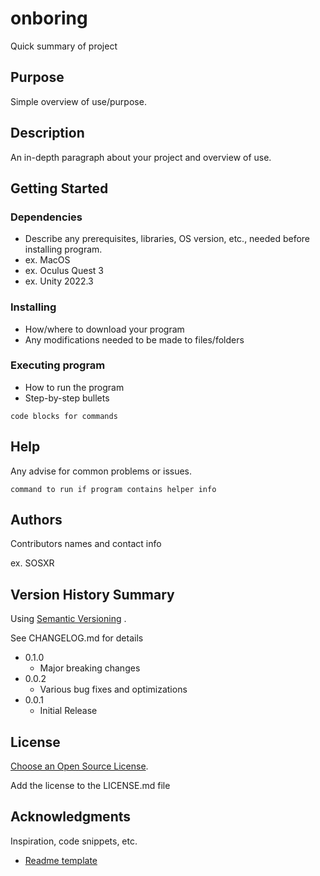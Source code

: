 # onboring
Quick summary of project

## Purpose

Simple overview of use/purpose.

## Description

An in-depth paragraph about your project and overview of use.

## Getting Started

### Dependencies

* Describe any prerequisites, libraries, OS version, etc., needed before installing program.
* ex. MacOS
* ex. Oculus Quest 3
* ex. Unity 2022.3

### Installing

* How/where to download your program
* Any modifications needed to be made to files/folders

### Executing program

* How to run the program
* Step-by-step bullets

``` Csharp
code blocks for commands
```

## Help

Any advise for common problems or issues.

``` Csharp
command to run if program contains helper info
```

## Authors

Contributors names and contact info

ex. SOSXR

## Version History Summary

Using [Semantic Versioning](https://semver.org/) .

See CHANGELOG.md for details

* 0.1.0
    * Major breaking changes
* 0.0.2
    * Various bug fixes and optimizations
* 0.0.1
    * Initial Release

## License

[Choose an Open Source License](https://choosealicense.com/).

Add the license to the LICENSE.md file

## Acknowledgments

Inspiration, code snippets, etc.

* [Readme template](https://gist.github.com/DomPizzie/7a5ff55ffa9081f2de27c315f5018afc)

